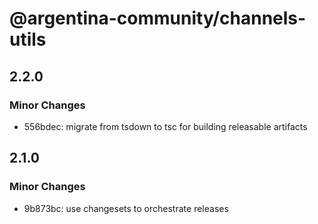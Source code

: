 # @argentina-community/channels-utils

## 2.2.0

### Minor Changes

- 556bdec: migrate from tsdown to tsc for building releasable artifacts

## 2.1.0

### Minor Changes

- 9b873bc: use changesets to orchestrate releases
